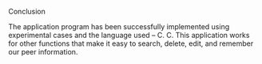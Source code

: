 Conclusion

The application program has been successfully implemented using experimental cases and the language used – C. C. This application works for other functions that make it easy to search, delete, edit, and remember our peer information.
